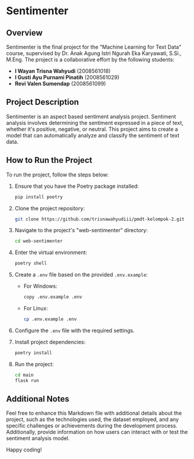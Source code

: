 # Sentimenter

## Overview

Sentimenter is the final project for the "Machine Learning for Text Data" course, supervised by Dr. Anak Agung Istri Ngurah Eka Karyawati, S.Si., M.Eng. The project is a collaborative effort by the following students:

-   **I Wayan Trisna Wahyudi** (2008561018)
-   **I Gusti Ayu Purnami Pinatih** (2008561029)
-   **Revi Valen Sumendap** (2008561099)

## Project Description

Sentimenter is an aspect based sentiment analysis project. Sentiment analysis involves determining the sentiment expressed in a piece of text, whether it's positive, negative, or neutral. This project aims to create a model that can automatically analyze and classify the sentiment of text data.

## How to Run the Project

To run the project, follow the steps below:

1. Ensure that you have the Poetry package installed:

    ```bash
    pip install poetry
    ```

2. Clone the project repository:

    ```bash
    git clone https://github.com/trisnawahyudiii/pmdt-kelompok-2.git
    ```

3. Navigate to the project's "web-sentimenter" directory:

    ```bash
    cd web-sentimenter
    ```

4. Enter the virtual environment:

    ```bash
    poetry shell
    ```

5. Create a `.env` file based on the provided `.env.example`:

    - For Windows:

        ```bash
        copy .env.example .env
        ```

    - For Linux:

        ```bash
        cp .env.example .env
        ```

6. Configure the `.env` file with the required settings.

7. Install project dependencies:

    ```bash
    poetry install
    ```

8. Run the project:

    ```bash
    cd main
    flask run
    ```

## Additional Notes

Feel free to enhance this Markdown file with additional details about the project, such as the technologies used, the dataset employed, and any specific challenges or achievements during the development process. Additionally, provide information on how users can interact with or test the sentiment analysis model.

Happy coding!
